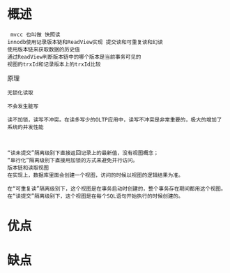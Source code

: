 

# 概述

     mvcc 也叫做 快照读
    innodb使用记录版本链和ReadView实现 提交读和可重复读和幻读
    使用版本链来获取数据的历史值
    通过ReadView判断版本链中的哪个版本是当前事务可见的
    视图的trxId和记录版本上的trxId比较

原理
    
    无锁化读取
    
    不会发生脏写
    
    读不加锁，读写不冲突。在读多写少的OLTP应用中，读写不冲突是非常重要的，极大的增加了系统的并发性能



    “读未提交”隔离级别下直接返回记录上的最新值，没有视图概念；
    “串行化”隔离级别下直接用加锁的方式来避免并行访问。
    版本链和读取视图
    在实现上，数据库里面会创建一个视图，访问的时候以视图的逻辑结果为准。
    
    在“可重复读”隔离级别下，这个视图是在事务启动时创建的，整个事务存在期间都用这个视图。
    在“读提交”隔离级别下，这个视图是在每个SQL语句开始执行的时候创建的。
   
   
   
# 优点


# 缺点


